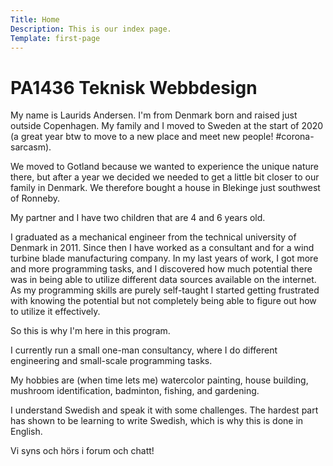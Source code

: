 ```yaml
---
Title: Home
Description: This is our index page.
Template: first-page
---
```


PA1436 Teknisk Webbdesign
==========================


My name is Laurids Andersen. I'm from Denmark born and raised just outside Copenhagen. My family and I moved to Sweden at the start of 2020 (a great year btw to move to a new place and meet new people! #corona-sarcasm).

We moved to Gotland because we wanted to experience the unique nature there, but after a year we decided we needed to get a little bit closer to our family in Denmark. We therefore bought a house in Blekinge just southwest of Ronneby.

My partner and I have two children that are 4 and 6 years old.

I graduated as a mechanical engineer from the technical university of Denmark in 2011. Since then I have worked as a consultant and for a wind turbine blade manufacturing company. In my last years of work, I got more and more programming tasks, and I discovered how much potential there was in being able to utilize different data sources available on the internet. As my programming skills are purely self-taught I started getting frustrated with knowing the potential but not completely being able to figure out how to utilize it effectively.

So this is why I'm here in this program.

I currently run a small one-man consultancy, where I do different engineering and small-scale programming tasks.

My hobbies are (when time lets me) watercolor painting, house building, mushroom identification, badminton, fishing, and gardening.

I understand Swedish and speak it with some challenges. The hardest part has shown to be learning to write Swedish, which is why this is done in English.

Vi syns och hörs i forum och chatt!
